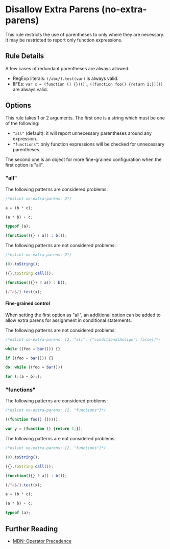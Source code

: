 # Disallow Extra Parens (no-extra-parens)

This rule restricts the use of parentheses to only where they are necessary. It may be restricted to report only function expressions.

## Rule Details

A few cases of redundant parentheses are always allowed:

* RegExp literals: `(/abc/).test(var)` is always valid.
* IIFEs: `var x = (function () {})();`, `((function foo() {return 1;})())` are always valid.

## Options

This rule takes 1 or 2 arguments. The first one is a string which must be one of the following:

* `"all"` (default): it will report unnecessary parentheses around any expression.
* `"functions"`: only function expressions will be checked for unnecessary parentheses.

The second one is an object for more fine-grained configuration when the first option is "all".

### "all"

The following patterns are considered problems:

```js
/*eslint no-extra-parens: 2*/

a = (b * c);

(a * b) + c;

typeof (a);

(function(){} ? a() : b());
```

The following patterns are not considered problems:

```js
/*eslint no-extra-parens: 2*/

(0).toString();

({}.toString.call());

(function(){}) ? a() : b();

(/^a$/).test(x);
```

#### Fine-grained control

When setting the first option as "all", an additional option can be added to allow extra parens for assignment in conditional statements.

The following patterns are not considered problems:

```js
/*eslint no-extra-parens: [2, "all", {"conditionalAssign": false}]*/

while ((foo = bar())) {}

if ((foo = bar())) {}

do; while ((foo = bar()))

for (;(a = b););
```

### "functions"

The following patterns are considered problems:

```js
/*eslint no-extra-parens: [2, "functions"]*/

((function foo() {}))();

var y = (function () {return 1;});
```

The following patterns are not considered problems:

```js
/*eslint no-extra-parens: [2, "functions"]*/

(0).toString();

({}.toString.call());

(function(){} ? a() : b());

(/^a$/).test(x);

a = (b * c);

(a * b) + c;

typeof (a);
```


## Further Reading

* [MDN: Operator Precedence](https://developer.mozilla.org/en-US/docs/Web/JavaScript/Reference/Operators/Operator_Precedence)

